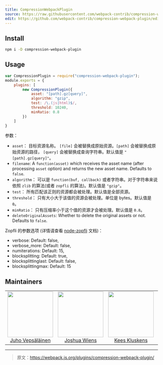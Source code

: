 ```yaml
---
title: CompressionWebpackPlugin
source: https://raw.githubusercontent.com/webpack-contrib/compression-webpack-plugin/master/README.md
edit: https://github.com/webpack-contrib/compression-webpack-plugin/edit/master/README.md
---
```

## Install

```bash
npm i -D compression-webpack-plugin
```

## Usage

``` javascript
var CompressionPlugin = require("compression-webpack-plugin");
module.exports = {
	plugins: [
		new CompressionPlugin({
			asset: "[path].gz[query]",
			algorithm: "gzip",
			test: /\.(js|html)$/,
			threshold: 10240,
			minRatio: 0.8
		})
	]
}
```

参数：

* `asset`： 目标资源名称。 `[file]` 会被替换成原始资源。`[path]` 会被替换成原始资源的路径， `[query]` 会被替换成查询字符串。默认值是 `"[path].gz[query]"`。
* `filename`: A `function(asset)` which receives the asset name (after processing `asset` option) and returns the new asset name. Defaults to `false`.
* `algorithm`： 可以是 `function(buf, callback)` 或者字符串。对于字符串来说依照 `zlib` 的算法(或者 `zopfli` 的算法)。默认值是 `"gzip"`。
* `test`： 所有匹配该正则的资源都会被处理。默认值是全部资源。
* `threshold`： 只有大小大于该值的资源会被处理。单位是 bytes。默认值是 `0`。
* `minRatio`： 只有压缩率小于这个值的资源才会被处理。默认值是 `0.8`。
* `deleteOriginalAssets`: Whether to delete the original assets or not. Defaults to `false`.

Zopfli 的参数选项 (详情请查看 [node-zopfli](https://github.com/pierreinglebert/node-zopfli#options) 文档)：
* verbose: Default: false,
* verbose_more: Default: false,
* numiterations: Default: 15,
* blocksplitting: Default: true,
* blocksplittinglast: Default: false,
* blocksplittingmax: Default: 15

## Maintainers

<table>
  <tbody>
    <tr>
      <td align="center">
        <img width="150" height="150"
        src="https://avatars3.githubusercontent.com/u/166921?v=3&s=150">
        </br>
        <a href="https://github.com/bebraw">Juho Vepsäläinen</a>
      </td>
      <td align="center">
        <img width="150" height="150"
        src="https://avatars2.githubusercontent.com/u/8420490?v=3&s=150">
        </br>
        <a href="https://github.com/d3viant0ne">Joshua Wiens</a>
      </td>
      <td align="center">
        <img width="150" height="150"
        src="https://avatars3.githubusercontent.com/u/533616?v=3&s=150">
        </br>
        <a href="https://github.com/SpaceK33z">Kees Kluskens</a>
      </td>
      <td align="center">
        <img width="150" height="150"
        src="https://avatars3.githubusercontent.com/u/3408176?v=3&s=150">
        </br>
        <a href="https://github.com/TheLarkInn">Sean Larkin</a>
      </td>
    </tr>
  <tbody>
</table>


[npm]: https://img.shields.io/npm/v/compression-webpack-plugin.svg
[npm-url]: https://npmjs.com/package/compression-webpack-plugin

[deps]: https://david-dm.org/webpack-contrib/compression-webpack-plugin.svg
[deps-url]: https://david-dm.org/webpack-contrib/compression-webpack-plugin

[chat]: https://img.shields.io/badge/gitter-webpack%2Fwebpack-brightgreen.svg
[chat-url]: https://gitter.im/webpack/webpack

***

> 原文：https://webpack.js.org/plugins/compression-webpack-plugin/
